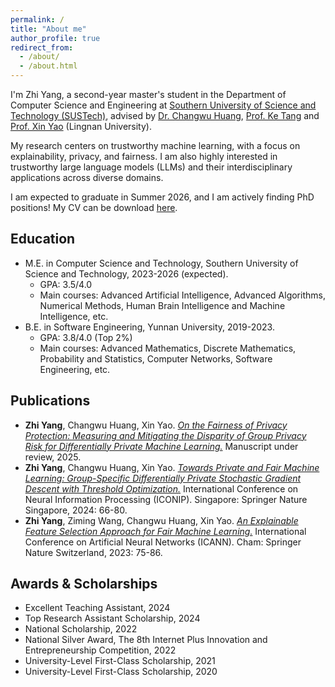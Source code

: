 ```yaml
---
permalink: /
title: "About me"
author_profile: true
redirect_from: 
  - /about/
  - /about.html
---
```

I'm Zhi Yang, a second-year master's student in the Department of Computer Science and Engineering at [Southern University of Science and Technology (SUSTech)](https://www.sustech.edu.cn/), advised by [Dr. Changwu Huang](https://changwuhuang.github.io/), [Prof. Ke Tang](https://www.sustech.edu.cn/en/faculties/tangke.html) and [Prof. Xin Yao](https://scholar.google.co.uk/citations?user=UUtYPl4AAAAJ&hl=en) (Lingnan University).

My research centers on trustworthy machine learning, with a focus on explainability, privacy, and fairness. I am also highly interested in trustworthy large language models (LLMs) and their interdisciplinary applications across diverse domains.

I am expected to graduate in Summer 2026, and I am actively finding PhD positions! My CV can be download [here](http://ruayz.github.io/files/CV.pdf).

Education
------
- M.E. in Computer Science and Technology, Southern University of Science and Technology, 2023-2026 (expected).
  - GPA: 3.5/4.0
  - Main courses: Advanced Artificial Intelligence, Advanced Algorithms, Numerical Methods, Human Brain Intelligence and Machine Intelligence, etc.
- B.E. in Software Engineering, Yunnan University, 2019-2023.
  - GPA: 3.8/4.0 (Top 2%)
  - Main courses: Advanced Mathematics, Discrete Mathematics, Probability and Statistics, Computer Networks, Software Engineering, etc.

Publications
------
- **Zhi Yang**, Changwu Huang, Xin Yao. [*On the Fairness of Privacy Protection: Measuring and Mitigating the Disparity of Group Privacy Risk for Differentially Private Machine Learning.*](https://ruayz.github.io/files/paper_arxiv.pdf) Manuscript under review, 2025.
- **Zhi Yang**, Changwu Huang, Xin Yao. [*Towards Private and Fair Machine Learning: Group-Specific Differentially Private Stochastic Gradient Descent with Threshold Optimization.*](https://doi.org/10.1007/978-981-96-6582-2_5) International Conference on Neural Information Processing (ICONIP). Singapore: Springer Nature Singapore, 2024: 66-80.
- **Zhi Yang**, Ziming Wang, Changwu Huang, Xin Yao. [*An Explainable Feature Selection Approach for Fair Machine Learning.*](https://doi.org/10.1007/978-3-031-44198-1_7) International Conference on Artificial Neural Networks (ICANN). Cham: Springer Nature Switzerland, 2023: 75-86.

Awards & Scholarships
------
- Excellent Teaching Assistant, 2024
- Top Research Assistant Scholarship, 2024
- National Scholarship, 2022
- National Silver Award, The 8th Internet Plus Innovation and Entrepreneurship Competition, 2022
- University-Level First-Class Scholarship, 2021
- University-Level First-Class Scholarship, 2020
